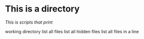# __This is a directory__

_This is scripts that print_

working directory
list all files
list all hidden files
list all files in a line

